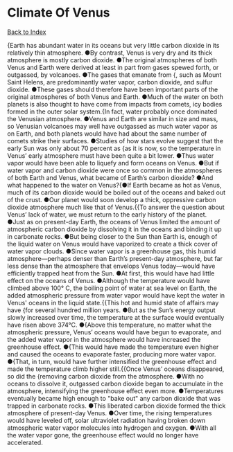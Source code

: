 # Climate Of Venus
[Back to Index](https://github.com/windows10010/tpoExtractor/blog/master/README.md)

{Earth has abundant water in its oceans but very little carbon dioxide in its relatively thin atmosphere. ●By contrast, Venus is very dry and its thick atmosphere is mostly carbon dioxide. ●The original atmospheres of both Venus and Earth were derived at least in part from gases spewed forth, or outgassed, by volcanoes. ●The gases that emanate from {, such as Mount Saint Helens, are predominantly water vapor, carbon dioxide, and sulfur dioxide. ●These gases should therefore have been important parts of the original atmospheres of both Venus and Earth. ●Much of the water on both planets is also thought to have come from impacts from comets, icy bodies formed in the outer solar system.{In fact, water probably once dominated the Venusian atmosphere. ●Venus and Earth are similar in size and mass, so Venusian volcanoes may well have outgassed as much water vapor as on Earth, and both planets would have had about the same number of comets strike their surfaces. ●Studies of how stars evolve suggest that the early Sun was only about 70 percent as {as it is now, so the temperature in Venus’ early atmosphere must have been quite a bit lower. ●Thus water vapor would have been able to liquefy and form oceans on Venus. ●But if water vapor and carbon dioxide were once so common in the atmospheres of both Earth and Venus, what became of Earth’s carbon dioxide? ●And what happened to the water on Venus?{●If Earth became as hot as Venus, much of its carbon dioxide would be boiled out of the oceans and baked out of the crust. ●Our planet would soon develop a thick, oppressive carbon dioxide atmosphere much like that of Venus.{{To answer the question about Venus’ lack of water, we must return to the early history of the planet. ●Just as on present-day Earth, the oceans of Venus limited the amount of atmospheric carbon dioxide by dissolving it in the oceans and binding it up in carbonate rocks. ●But being closer to the Sun than Earth is, enough of the liquid water on Venus would have vaporized to create a thick cover of water vapor clouds. ●Since water vapor is a greenhouse gas, this humid atmosphere—perhaps denser than Earth’s present-day atmosphere, but far less dense than the atmosphere that envelops Venus today—would have efficiently trapped heat from the Sun. ●At first, this would have had little effect on the oceans of Venus. ●Although the temperature would have climbed above 100° C, the boiling point of water at sea level on Earth, the added atmospheric pressure from water vapor would have kept the water in Venus' oceans in the liquid state.{{This hot and humid state of affairs may have {for several hundred million years. ●But as the Sun’s energy output slowly increased over time, the temperature at the surface would eventually have risen above 374°C. ●{Above this temperature, no matter what the atmospheric pressure, Venus’ oceans would have begun to evaporate, and the added water vapor in the atmosphere would have increased the greenhouse effect. ●{This would have made the temperature even higher and caused the oceans to evaporate faster, producing more water vapor. ●{That, in turn, would have further intensified the greenhouse effect and made the temperature climb higher still.{{Once Venus’ oceans disappeared, so did the {removing carbon dioxide from the atmosphere. ●With no oceans to dissolve it, outgassed carbon dioxide began to accumulate in the atmosphere, intensifying the greenhouse effect even more. ●Temperatures eventually became high enough to "bake out" any carbon dioxide that was trapped in carbonate rocks. ●This liberated carbon dioxide formed the thick atmosphere of present-day Venus. ●Over time, the rising temperatures would have leveled off, solar ultraviolet radiation having broken down atmospheric water vapor molecules into hydrogen and oxygen. ●With all the water vapor gone, the greenhouse effect would no longer have accelerated.